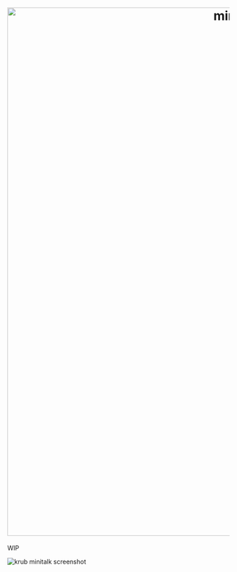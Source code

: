 <h1 align="center">
  <img src="https://iili.io/2pD4vF1.png" alt="minitalk header krub" width="1200" height="auto" style="align: bottom;"> 
</h1>

WIP

<img alt="krub minitalk screenshot" src="https://iili.io/2maekSp.png">
